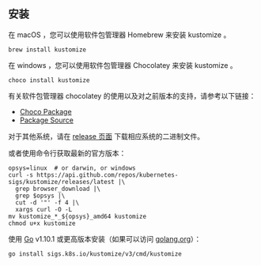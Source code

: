 [release 页面]: https://github.com/kubernetes-sigs/kustomize/releases
[Go]: https://golang.org
[golang.org]: https://golang.org

## 安装

在 macOS ，您可以使用软件包管理器 Homebrew 来安装 kustomize 。

    brew install kustomize

在 windows ，您可以使用软件包管理器 Chocolatey 来安装 kustomize 。

    choco install kustomize

有关软件包管理器 chocolatey 的使用以及对之前版本的支持，请参考以下链接：
- [Choco Package](https://chocolatey.org/packages/kustomize)
- [Package Source](https://github.com/kenmaglio/choco-kustomize)

对于其他系统，请在 [release 页面] 下载相应系统的二进制文件。

或者使用命令行获取最新的官方版本：

```
opsys=linux  # or darwin, or windows
curl -s https://api.github.com/repos/kubernetes-sigs/kustomize/releases/latest |\
  grep browser_download |\
  grep $opsys |\
  cut -d '"' -f 4 |\
  xargs curl -O -L
mv kustomize_*_${opsys}_amd64 kustomize
chmod u+x kustomize
```

使用 [Go] v1.10.1 或更高版本安装（如果可以访问 [golang.org]）：

<!-- @installkustomize @test -->
```
go install sigs.k8s.io/kustomize/v3/cmd/kustomize
```
